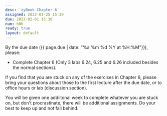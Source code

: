 ```yaml
---
desc: 'zyBook Chapter 6'
assigned: 2022-01-25 15:30
due: 2022-02-01 15:30
num: h06
ready: true
layout: default
---
```


By the due date ({{ page.due | date: "%a %m %d %Y at %H:%M"}}), please:
* Complete Chapter 6 (Only 3 labs 6.24, 6.25 and 6.26 included besides the normal sections).

If you find that you are stuck on any of the exercises in Chapter 6, please bring your questions about those to the first lecture after the due date, or to office hours or lab (discussion section).

You will be given one addiitonal week to complete whatever you are
stuck on, but don't procrastinate; there will be additional
assignments.  Do your best to keep up and not fall behind.


